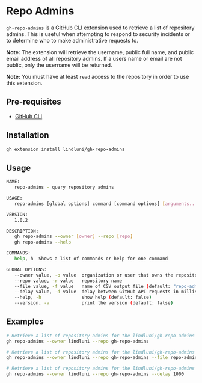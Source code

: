 # Repo Admins

`gh-repo-admins` is a GitHub CLI extension used to retrieve a list of repository admins. This is useful when attempting
to respond to security incidents or to determine who to make administrative requests to.

**Note:** The extension will retrieve the username, public full name, and public email address of all repository admins. 
If a users name or email are not public, only the username will be returned.

**Note:** You must have at least `read` access to the repository in order to use this extension.

## Pre-requisites

- [GitHub CLI](https://cli.github.com/)

## Installation

```bash
gh extension install lindluni/gh-repo-admins
```

## Usage

```bash
NAME:
   repo-admins - query repository admins

USAGE:
   repo-admins [global options] command [command options] [arguments...]

VERSION:
   1.0.2

DESCRIPTION:
   gh repo-admins --owner [owner] --repo [repo]
   gh repo-admins --help

COMMANDS:
   help, h  Shows a list of commands or help for one command

GLOBAL OPTIONS:
   --owner value, -o value  organization or user that owns the repository
   --repo value, -r value   repository name
   --file value, -f value   name of CSV output file (default: "repo-admins.csv")
   --delay value, -d value  delay between GitHub API requests in milliseconds. If you are hitting API rate limits, increase this value. (default: 500)
   --help, -h               show help (default: false)
   --version, -v            print the version (default: false)
```

## Examples

```bash
# Retrieve a list of repository admins for the lindluni/gh-repo-admins repository
gh repo-admins --owner lindluni --repo gh-repo-admins

# Retrieve a list of repository admins for the lindluni/gh-repo-admins repository and save the results to a different CSV file
gh repo-admins --owner lindluni --repo gh-repo-admins --file repo-admins.csv

# Retrieve a list of repository admins for the lindluni/gh-repo-admins repository and increase the delay between GitHub API requests
gh repo-admins --owner lindluni --repo gh-repo-admins --delay 1000
```